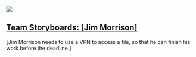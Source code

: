 <!-- Storyboard assignment -->
<section class="assign">
<img src="images/Storyboard.pdf" />
<section class="assign-det">
<a href="files/all-storyboards.pdf"><h2>Team Storyboards: [Jim Morrison]</h2></a>
<p>
[Jim Morrison needs to use a VPN to access a file, so that he can finish his work before the deadline.]
</p>
</section>
</section>
